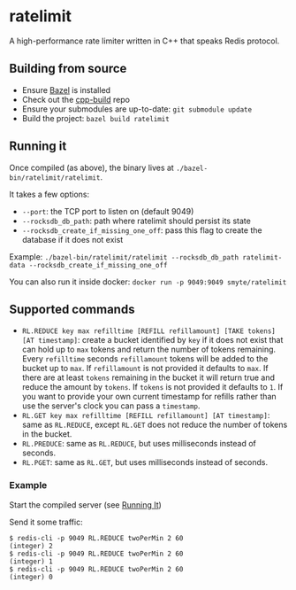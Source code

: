 # ratelimit

A high-performance rate limiter written in C++ that speaks Redis protocol.

## Building from source

* Ensure [Bazel](https://www.bazel.io/) is installed
* Check out the [cpp-build](https://github.com/smyte/cpp-build) repo
* Ensure your submodules are up-to-date: `git submodule update`
* Build the project: `bazel build ratelimit`

## Running it

Once compiled (as above), the binary lives at `./bazel-bin/ratelimit/ratelimit`.

It takes a few options:
* `--port`: the TCP port to listen on  (default 9049)
* `--rocksdb_db_path`: path where ratelimit should persist its state
* `--rocksdb_create_if_missing_one_off`: pass this flag to create the database if it does not exist

Example: `./bazel-bin/ratelimit/ratelimit --rocksdb_db_path ratelimit-data --rocksdb_create_if_missing_one_off`

You can also run it inside docker: `docker run -p 9049:9049 smyte/ratelimit`

## Supported commands
* `RL.REDUCE key max refilltime [REFILL refillamount] [TAKE tokens] [AT timestamp]`: create a bucket identified by `key` if it does not exist that can hold up to `max` tokens and return the number of tokens remaining. Every `refilltime` seconds `refillamount` tokens will be added to the bucket up to `max`. If `refillamount` is not provided it defaults to `max`. If there are at least `tokens` remaining in the bucket it will return true and reduce the amount by `tokens`. If `tokens` is not provided it defaults to `1`. If you want to provide your own current timestamp for refills rather than use the server's clock you can pass a `timestamp`.
* `RL.GET key max refilltime [REFILL refillamount] [AT timestamp]`: same as `RL.REDUCE`, except `RL.GET` does not reduce the number of tokens in the bucket.
* `RL.PREDUCE`: same as `RL.REDUCE`, but uses milliseconds instead of seconds.
* `RL.PGET`: same as `RL.GET`, but uses milliseconds instead of seconds.

### Example

Start the compiled server (see [Running It](#running-it))

Send it some traffic:
```
$ redis-cli -p 9049 RL.REDUCE twoPerMin 2 60
(integer) 2
$ redis-cli -p 9049 RL.REDUCE twoPerMin 2 60
(integer) 1
$ redis-cli -p 9049 RL.REDUCE twoPerMin 2 60
(integer) 0
```

